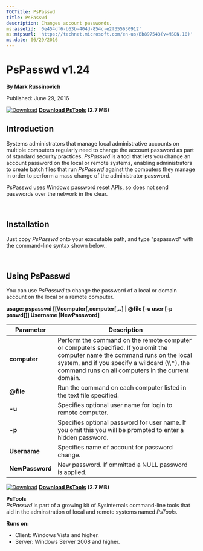 ```yaml
--- 
TOCTitle: PsPasswd
title: PsPasswd
description: Changes account passwords.
ms:assetid: '0e454df6-b63b-404d-854c-e2f355630912'
ms:mtpsurl: 'https://technet.microsoft.com/en-us/Bb897543(v=MSDN.10)'
ms.date: 06/29/2016
---
```


PsPasswd v1.24
==============

**By Mark Russinovich**

Published: June 29, 2016

[![Download](/media/landing/sysinternals/download_sm.png)](https://download.sysinternals.com/files/PSTools.zip) [**Download PsTools**](https://download.sysinternals.com/files/PSTools.zip) **(2.7 MB)**


## Introduction

Systems administrators that manage local administrative accounts on
multiple computers regularly need to change the account password as part
of standard security practices. *PsPasswd* is a tool that lets you
change an account password on the local or remote systems, enabling
administrators to create batch files that run *PsPasswd* against the
computers they manage in order to perform a mass change of the
administrator password.

PsPasswd uses Windows password reset APIs, so does not send passwords
over the network in the clear.

 

## Installation

Just copy *PsPasswd* onto your executable path, and type "pspasswd" with
the command-line syntax shown below..

 

## Using PsPasswd

You can use *PsPasswd* to change the password of a local or domain
account on the local or a remote computer.

**usage: pspasswd \[\[\\\\computer\[,computer\[,..\] | @file \[-u user
\[-p psswd\]\]\] Username \[NewPassword\]**

 
|Parameter  |Description  |
|---------|---------|
|  **computer**    |   Perform the command on the remote computer or computers specified. If you omit the computer name the command runs on the local system, and if you specify a wildcard (\\\\\*), the command runs on all computers in the current domain.|
|  **@file**       |   Run the command on each computer listed in the text file specified.|
|  **-u**          |   Specifies optional user name for login to remote computer.|
|  **-p**          |   Specifies optional password for user name. If you omit this you will be prompted to enter a hidden password.|
|  **Username**    |   Specifies name of account for password change.|
|  **NewPassword** |   New password. If ommitted a NULL password is applied.|
  

[![Download](/media/landing/sysinternals/download_sm.png)](https://download.sysinternals.com/files/PSTools.zip) [**Download PsTools**](https://download.sysinternals.com/files/PSTools.zip) **(2.7 MB)**

**PsTools**  
*PsPasswd* is part of a growing kit of Sysinternals command-line tools
that aid in the adminstration of local and remote systems named
*PsTools*.

**Runs on:**

-   Client: Windows Vista and higher.
-   Server: Windows Server 2008 and higher.




